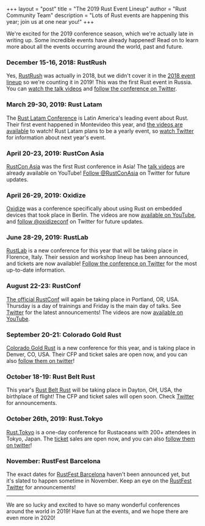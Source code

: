 +++
layout = "post"
title = "The 2019 Rust Event Lineup"
author = "Rust Community Team"
description = "Lots of Rust events are happening this year; join us at one near you!"
+++

We're excited for the 2019 conference season, which we're actually late in writing up. Some
incredible events have already happened! Read on to learn more about all the events occurring
around the world, past and future.

### December 15-16, 2018: RustRush

Yes, [RustRush][rustrush] was actually in 2018, but we didn't cover it in the [2018 event
lineup][2018-event-lineup] so we're counting it in 2019! This was the first Rust event in Russia.
You can [watch the talk videos][rustrush-yt] and [follow the conference on Twitter][rustrush-tw].

[rustrush]: https://web.archive.org/web/20190517105107/https://rustrush.ru/
[2018-event-lineup]: https://blog.rust-lang.org/2018/01/31/The-2018-Rust-Event-Lineup.html
[rustrush-yt]: https://www.youtube.com/playlist?list=PLTooeo4dmVkQ_1lHJEY99ZTH_oP5ksIUL
[rustrush-tw]: https://twitter.com/rustrush1

### March 29-30, 2019: Rust Latam

The [Rust Latam Conference][rust-latam] is Latin America's leading event about Rust. Their first
event happened in Montevideo this year, and [the videos are available][rust-latam-yt] to watch!
Rust Latam plans to be a yearly event, so [watch Twitter][rust-latam-tw] for information about next
year's event.

[rust-latam]: https://rustlatam.org/
[rust-latam-yt]: https://www.youtube.com/playlist?list=PL85XCvVPmGQjuWUNeFCgl8X2EOC_aAq5N
[rust-latam-tw]: https://twitter.com/RustLatamConf

### April 20-23, 2019: RustCon Asia

[RustCon Asia][rustcon-asia] was the first Rust conference in Asia! The [talk videos][rustcon-yt] are already
available on YouTube! [Follow @RustConAsia][rustcon-tw] on Twitter for future updates.

[rustcon-asia]: https://rustcon.asia/
[rustcon-yt]: https://www.youtube.com/playlist?list=PL85XCvVPmGQjPvweRqkBgnh_HKE5MBB8x
[rustcon-tw]: https://twitter.com/RustConAsia

### April 26-29, 2019: Oxidize

[Oxidize][oxidize] was a conference specifically about using Rust on embedded devices that took
place in Berlin. The videos are now [available on YouTube][oxidize-yt], and [follow @oxidizeconf][oxidize-tw] on Twitter for future updates.

[oxidize]: https://oxidizeconf.com/
[oxidize-yt]: https://www.youtube.com/playlist?list=PLXajQV_H-DxJPiJQK8gvou4SUZ8Zfvgm6
[oxidize-tw]: https://twitter.com/OxidizeConf

### June 28-29, 2019: RustLab

[RustLab][rustlab] is a new conference for this year that will be taking place in Florence, Italy.
Their session and workshop lineup has been announced, and tickets are now available! [Follow the
conference on Twitter][rustlab-tw] for the most up-to-date information.

[rustlab]: https://www.rustlab.it/
[rustlab-tw]: https://twitter.com/rustlab_conf

### August 22-23: RustConf

[The official RustConf][rustconf] will again be taking place in Portland, OR, USA. Thursday is a
day of trainings and Friday is the main day of talks. See [Twitter][rustconf-tw] for the latest
announcements! The videos are now [available on YouTube][rustconf-yt].

[rustconf]: https://rustconf.com/
[rustconf-tw]: https://twitter.com/rustconf
[rustconf-yt]: https://www.youtube.com/playlist?list=PL85XCvVPmGQhDOUIZBe6u388GydeACbTt

### September 20-21: Colorado Gold Rust

[Colorado Gold Rust][coloradogoldrust] is a new conference for this year, and is taking place in
Denver, CO, USA. Their CFP and ticket sales are open now, and you can also [follow them on
twitter][coloradogoldrust-tw]!

[coloradogoldrust]: https://cogoldrust.com/
[coloradogoldrust-tw]: https://twitter.com/COGoldRust

### October 18-19: Rust Belt Rust

This year's [Rust Belt Rust][rbr] will be taking place in Dayton, OH, USA, the birthplace of
flight! The CFP and ticket sales will open soon. Check [Twitter][rbr-tw] for announcements.

[rbr]: https://www.rust-belt-rust.com/
[rbr-tw]: https://twitter.com/rustbeltrust

### October 26th, 2019: Rust.Tokyo

[Rust.Tokyo][rtky] is a one-day conference for Rustaceans with 200+ attendees in Tokyo, Japan.
The [ticket][tiket] sales are open now, and you can also [follow them on twitter][rttw]!

[rtky]: https://rust.tokyo/
[tiket]: https://ti.to/rust-tokyo/2019/en
[rttw]: https://twitter.com/rustlang_tokyo

### November: RustFest Barcelona

The exact dates for [RustFest Barcelona][rustfest-barcelona] haven't been announced yet, but it's
slated to happen sometime in November. Keep an eye on the [RustFest Twitter][rustfest-tw] for
announcements!

[rustfest-barcelona]: https://barcelona.rustfest.eu/
[rustfest-tw]: https://twitter.com/rustfest

---

We are so lucky and excited to have so many wonderful conferences around the world in 2019! Have
fun at the events, and we hope there are even more in 2020!
